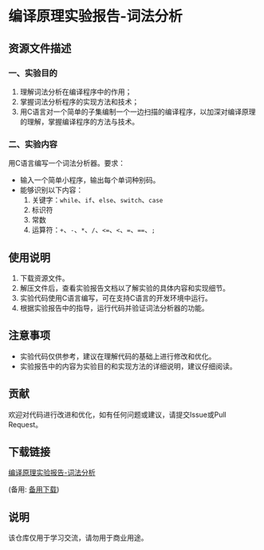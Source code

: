 # 编译原理实验报告-词法分析

## 资源文件描述

### 一、实验目的
1. 理解词法分析在编译程序中的作用；
2. 掌握词法分析程序的实现方法和技术；
3. 用C语言对一个简单的子集编制一个一边扫描的编译程序，以加深对编译原理的理解，掌握编译程序的方法与技术。

### 二、实验内容
用C语言编写一个词法分析器。要求：
- 输入一个简单小程序，输出每个单词种别码。
- 能够识别以下内容：
  1. 关键字：`while`、`if`、`else`、`switch`、`case`
  2. 标识符
  3. 常数
  4. 运算符：`+`、`-`、`*`、`/`、`<=`、`<`、`=`、`==`、`;`

## 使用说明
1. 下载资源文件。
2. 解压文件后，查看实验报告文档以了解实验的具体内容和实现细节。
3. 实验代码使用C语言编写，可在支持C语言的开发环境中运行。
4. 根据实验报告中的指导，运行代码并验证词法分析器的功能。

## 注意事项
- 实验代码仅供参考，建议在理解代码的基础上进行修改和优化。
- 实验报告中的内容为实验目的和实现方法的详细说明，建议仔细阅读。

## 贡献
欢迎对代码进行改进和优化，如有任何问题或建议，请提交Issue或Pull Request。

## 下载链接
[编译原理实验报告-词法分析](https://pan.quark.cn/s/105a35759506) 

(备用: [备用下载](https://pan.baidu.com/s/1rl8eS7hBxysNqwg3wTAPUA?pwd=1234))

## 说明

该仓库仅用于学习交流，请勿用于商业用途。
